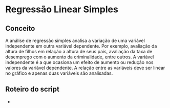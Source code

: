 # Regressão Linear Simples

## Conceito

A análise de regressão simples analisa a variação de uma variável independente em outra variável dependente. Por exemplo,
avaliação da altura de filhos em relação a altura de seus pais, avaliação da taxa de desemprego com o aumento da criminalidade,
entre outros. A variável independente é a que ocasiona um efeito de aumento ou redução nos valores da variável dependente.
A relação entre as variáveis deve ser linear no gráfico e apenas duas variáveis são analisadas.

## Roteiro do script

- 
